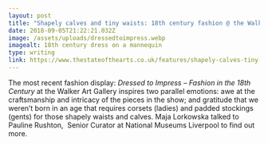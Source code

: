 ```yaml
---
layout: post
title: "Shapely calves and tiny waists: 18th century fashion @ the Walker Art Gallery"
date: 2018-09-05T21:22:21.032Z
image: /assets/uploads/dressedtoimpress.webp
imagealt: 18th century dress on a mannequin
type: writing
link: https://www.thestateofthearts.co.uk/features/shapely-calves-tiny-waists-18th-century-fashion-walker-art-gallery/
---
```

The most recent fashion display: *Dressed to Impress – Fashion in the 18th Century* at the Walker Art Gallery inspires two parallel emotions: awe at the craftsmanship and intricacy of the pieces in the show; and gratitude that we weren’t born in an age that requires corsets (ladies) and padded stockings (gents) for those shapely waists and calves. Maja Lorkowska talked to Pauline Rushton,  Senior Curator at National Museums Liverpool to find out more.